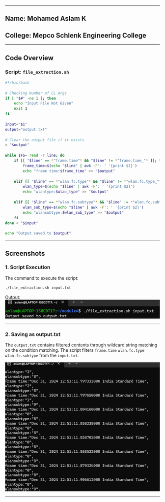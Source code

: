 

---
## Name: Mohamed Aslam K
## College: Mepco Schlenk Engineering College

---

## Code Overview

### Script: `file_extraction.sh`
```bash
#!/bin/bash

# Checking Number of CL Args
if [ "$#" -ne 1 ]; then
    echo "Input File Not Given"
    exit 1
fi

input="$1"
output="output.txt"

# Clear the output file if it exists
> "$output"

while IFS= read -r line; do
    if [[ "$line" == *"frame.time"* && "$line" != *"frame.time_"* ]]; then
        frame_time=$(echo "$line" | awk -F': ' '{print $2}')
        echo "frame time:$frame_time" >> "$output"

    elif [[ "$line" == *"wlan.fc.type"* && "$line" != *"wlan.fc.type_"* ]]; then
        wlan_type=$(echo "$line" | awk -F': ' '{print $2}')
        echo "wlantype:$wlan_type" >> "$output"

    elif [[ "$line" == *"wlan.fc.subtype"* && "$line" != *"wlan.fc.subtype_"* ]]; then
        wlan_sub_type=$(echo "$line" | awk -F': ' '{print $2}')
        echo "wlansubtype:$wlan_sub_type" >> "$output"
    fi
done < "$input"

echo "Output saved to $output"
```

---

## Screenshots

### 1. Script Execution
The command to execute the script:
```bash
./file_extraction.sh input.txt
```

Output:
![Execution](Results/1.png)

---

### 2. Saving as output.txt
The `output.txt` contains filtered contents through wildcard string matching on the condition matching. The script filters `frame.time` `wlan.fc.type` `wlan.fc.subtype` from the `input.txt`.

![Source Directory](Results/2.png)

---
